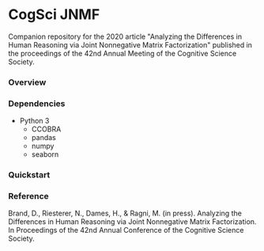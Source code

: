 CogSci JNMF
===========

Companion repository for the 2020 article "Analyzing the Differences in Human Reasoning via Joint Nonnegative Matrix Factorization" published in the proceedings of the 42nd Annual Meeting of the Cognitive Science Society.

### Overview

### Dependencies

- Python 3
    - CCOBRA
    - pandas
    - numpy
    - seaborn

### Quickstart

### Reference

Brand, D., Riesterer, N., Dames, H., & Ragni, M. (in press). Analyzing the Differences in Human Reasoning via Joint Nonnegative Matrix Factorization. In Proceedings of the 42nd Annual Conference of the Cognitive Science Society.
